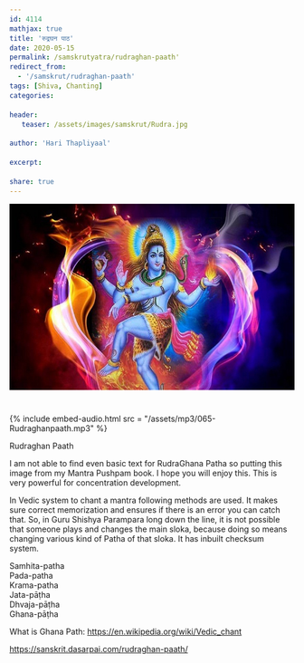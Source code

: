 ```yaml
---    
id: 4114    
mathjax: true    
title: 'रुद्रघन पाठ'    
date: 2020-05-15    
permalink: /samskrutyatra/rudraghan-paath'
redirect_from: 
  - '/samskrut/rudraghan-paath'
tags: [Shiva, Chanting]    
categories:    
    
header:    
   teaser: /assets/images/samskrut/Rudra.jpg    
    
author: 'Hari Thapliyaal'    
    
excerpt:    
    
share: true    
---    
```

    
![](/assets/images/samskrut/Rudra.jpg)    
    
#     
    
{% include embed-audio.html src = "/assets/mp3/065-Rudraghanpaath.mp3" %}     
    
Rudraghan Paath    
    
  I am not able to find even basic text for RudraGhana Patha so putting this image from my Mantra Pushpam book. I hope you will enjoy this. This is very powerful for concentration development.    
    
    
In Vedic system to chant a mantra following methods are used. It makes sure correct memorization and ensures if there is an error you can catch that. So, in Guru Shishya Parampara long down the line, it is not possible that someone plays and changes the main sloka, because doing so means changing various kind of Patha of that sloka. It has inbuilt checksum system.    
    
Samhita-patha    
Pada-patha    
Krama-patha    
Jata-pāṭha    
Dhvaja-pāṭha    
Ghana-pāṭha    
    
    
What is Ghana Path: https://en.wikipedia.org/wiki/Vedic_chant    
    
https://sanskrit.dasarpai.com/rudraghan-paath/